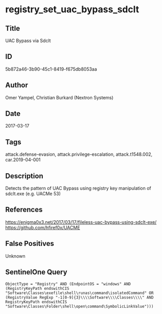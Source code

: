 # registry_set_uac_bypass_sdclt

## Title
UAC Bypass via Sdclt

## ID
5b872a46-3b90-45c1-8419-f675db8053aa

## Author
Omer Yampel, Christian Burkard (Nextron Systems)

## Date
2017-03-17

## Tags
attack.defense-evasion, attack.privilege-escalation, attack.t1548.002, car.2019-04-001

## Description
Detects the pattern of UAC Bypass using registry key manipulation of sdclt.exe (e.g. UACMe 53)

## References
https://enigma0x3.net/2017/03/17/fileless-uac-bypass-using-sdclt-exe/
https://github.com/hfiref0x/UACME

## False Positives
Unknown

## SentinelOne Query
```
ObjectType = "Registry" AND (EndpointOS = "windows" AND (RegistryKeyPath endswithCIS "Software\Classes\exefile\shell\runas\command\isolatedCommand" OR (RegistryValue RegExp "-1[0-9]{3}\\\\Software\\\\Classes\\\\" AND RegistryKeyPath endswithCIS "Software\Classes\Folder\shell\open\command\SymbolicLinkValue")))

```